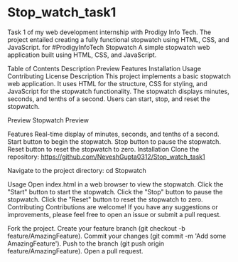 # Stop_watch_task1
Task 1 of my web development internship with Prodigy Info Tech. The project entailed creating a fully functional stopwatch using HTML, CSS, and JavaScript. for #ProdigyInfoTech
Stopwatch
A simple stopwatch web application built using HTML, CSS, and JavaScript.

Table of Contents
Description
Preview
Features
Installation
Usage
Contributing
License
Description
This project implements a basic stopwatch web application. It uses HTML for the structure, CSS for styling, and JavaScript for the stopwatch functionality. The stopwatch displays minutes, seconds, and tenths of a second. Users can start, stop, and reset the stopwatch.

Preview
Stopwatch Preview

Features
Real-time display of minutes, seconds, and tenths of a second.
Start button to begin the stopwatch.
Stop button to pause the stopwatch.
Reset button to reset the stopwatch to zero.
Installation
Clone the repository:
https://github.com/NeveshGupta0312/Stop_watch_task1


Navigate to the project directory:
cd Stopwatch

Usage
Open index.html in a web browser to view the stopwatch.
Click the "Start" button to start the stopwatch.
Click the "Stop" button to pause the stopwatch.
Click the "Reset" button to reset the stopwatch to zero.
Contributing
Contributions are welcome! If you have any suggestions or improvements, please feel free to open an issue or submit a pull request.

Fork the project.
Create your feature branch (git checkout -b feature/AmazingFeature).
Commit your changes (git commit -m 'Add some AmazingFeature').
Push to the branch (git push origin feature/AmazingFeature).
Open a pull request.
